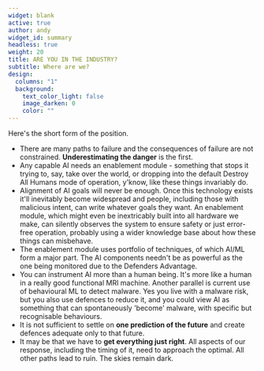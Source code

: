 ```yaml
---
widget: blank
active: true
author: andy
widget_id: summary
headless: true
weight: 20
title: ARE YOU IN THE INDUSTRY?
subtitle: Where are we?
design:
  columns: "1"
  background:
    text_color_light: false
    image_darken: 0
    color: ""
---
```


Here's the short form of the position.

- There are many paths to failure and the consequences of failure are not constrained.  **Underestimating the danger** is the first.
- Any capable AI needs an enablement module - something that stops it trying to, say, take over the world, or dropping into the default Destroy All Humans mode of operation, y'know, like these things invariably do.
- Alignment of AI goals will never be enough.  Once this technology exists it'll inevitably become widespread and people, including those with malicious intent, can write whatever goals they want.  An enablement module, which might even be inextricably built into all hardware we make, can silently observes the system to ensure safety or just error-free operation, probably using a wider knowledge base about how these things can misbehave.
- The enablement module uses portfolio of techniques, of which AI/ML form a major part. The AI components needn't be as powerful as the one being monitored due to the Defenders Advantage.
- You can instrument AI more than a human being.  It's more like a human in a really good functional MRI machine.  Another parallel is current use of behavioural ML to detect malware. Yes you live with a malware risk, but you also use defences to reduce it, and you could view AI as something that can spontaneously 'become' malware, with specific but recognisable behaviours.
- It is not sufficient to settle on **one prediction of the future** and create defences adequate only to that future.
- It may be that we have to **get everything just right**.  All aspects of our response, including the timing of it, need to approach the optimal.  All other paths lead to ruin.  The skies remain dark.